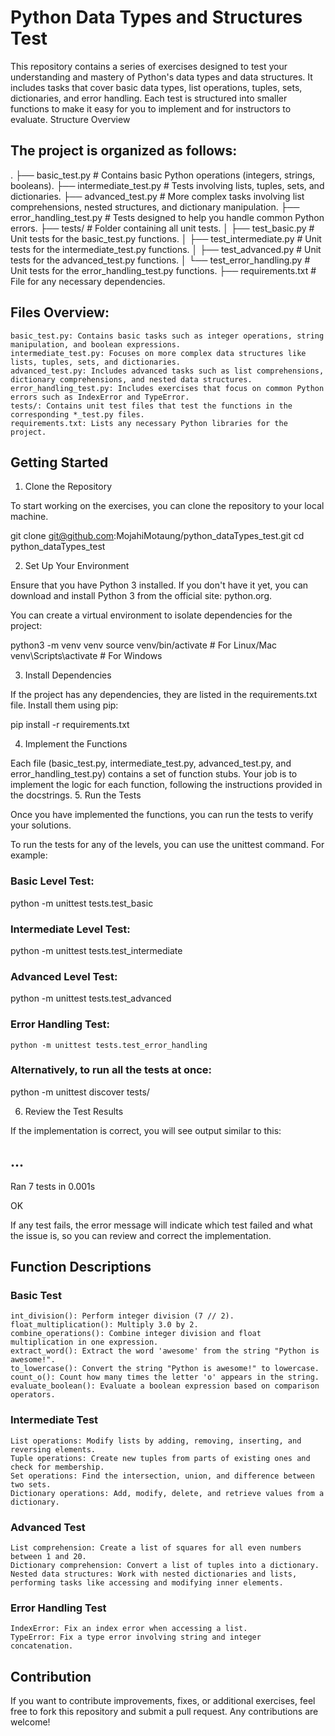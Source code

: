 # Python Data Types and Structures Test

This repository contains a series of exercises designed to test your understanding and mastery of Python's data types and data structures. It includes tasks that cover basic data types, list operations, tuples, sets, dictionaries, and error handling. Each test is structured into smaller functions to make it easy for you to implement and for instructors to evaluate.
Structure Overview

## The project is organized as follows:

.
├── basic_test.py                 # Contains basic Python operations (integers, strings, booleans).
├── intermediate_test.py          # Tests involving lists, tuples, sets, and dictionaries.
├── advanced_test.py              # More complex tasks involving list comprehensions, nested structures, and dictionary manipulation.
├── error_handling_test.py        # Tests designed to help you handle common Python errors.
├── tests/                        # Folder containing all unit tests.
│   ├── test_basic.py             # Unit tests for the basic_test.py functions.
│   ├── test_intermediate.py      # Unit tests for the intermediate_test.py functions.
│   ├── test_advanced.py          # Unit tests for the advanced_test.py functions.
│   └── test_error_handling.py    # Unit tests for the error_handling_test.py functions.
├── requirements.txt             # File for any necessary dependencies.

## Files Overview:

    basic_test.py: Contains basic tasks such as integer operations, string manipulation, and boolean expressions.
    intermediate_test.py: Focuses on more complex data structures like lists, tuples, sets, and dictionaries.
    advanced_test.py: Includes advanced tasks such as list comprehensions, dictionary comprehensions, and nested data structures.
    error_handling_test.py: Includes exercises that focus on common Python errors such as IndexError and TypeError.
    tests/: Contains unit test files that test the functions in the corresponding *_test.py files.
    requirements.txt: Lists any necessary Python libraries for the project.

## Getting Started
1. Clone the Repository

To start working on the exercises, you can clone the repository to your local machine.

git clone git@github.com:MojahiMotaung/python_dataTypes_test.git
cd python_dataTypes_test

2. Set Up Your Environment

Ensure that you have Python 3 installed. If you don't have it yet, you can download and install Python 3 from the official site: python.org.

You can create a virtual environment to isolate dependencies for the project:

python3 -m venv venv
source venv/bin/activate  # For Linux/Mac
venv\Scripts\activate     # For Windows

3. Install Dependencies

If the project has any dependencies, they are listed in the requirements.txt file. Install them using pip:

pip install -r requirements.txt

4. Implement the Functions

Each file (basic_test.py, intermediate_test.py, advanced_test.py, and error_handling_test.py) contains a set of function stubs. Your job is to implement the logic for each function, following the instructions provided in the docstrings.
5. Run the Tests

Once you have implemented the functions, you can run the tests to verify your solutions.

To run the tests for any of the levels, you can use the unittest command. For example:

### Basic Level Test:

python -m unittest tests.test_basic

### Intermediate Level Test:

python -m unittest tests.test_intermediate

### Advanced Level Test:

python -m unittest tests.test_advanced

### Error Handling Test:

    python -m unittest tests.test_error_handling

### Alternatively, to run all the tests at once:

python -m unittest discover tests/

6. Review the Test Results

If the implementation is correct, you will see output similar to this:

...
----------------------------------------------------------------------
Ran 7 tests in 0.001s

OK

If any test fails, the error message will indicate which test failed and what the issue is, so you can review and correct the implementation.
## Function Descriptions
### Basic Test

    int_division(): Perform integer division (7 // 2).
    float_multiplication(): Multiply 3.0 by 2.
    combine_operations(): Combine integer division and float multiplication in one expression.
    extract_word(): Extract the word 'awesome' from the string "Python is awesome!".
    to_lowercase(): Convert the string "Python is awesome!" to lowercase.
    count_o(): Count how many times the letter 'o' appears in the string.
    evaluate_boolean(): Evaluate a boolean expression based on comparison operators.

### Intermediate Test

    List operations: Modify lists by adding, removing, inserting, and reversing elements.
    Tuple operations: Create new tuples from parts of existing ones and check for membership.
    Set operations: Find the intersection, union, and difference between two sets.
    Dictionary operations: Add, modify, delete, and retrieve values from a dictionary.

### Advanced Test

    List comprehension: Create a list of squares for all even numbers between 1 and 20.
    Dictionary comprehension: Convert a list of tuples into a dictionary.
    Nested data structures: Work with nested dictionaries and lists, performing tasks like accessing and modifying inner elements.

### Error Handling Test

    IndexError: Fix an index error when accessing a list.
    TypeError: Fix a type error involving string and integer concatenation.

## Contribution

If you want to contribute improvements, fixes, or additional exercises, feel free to fork this repository and submit a pull request. Any contributions are welcome!